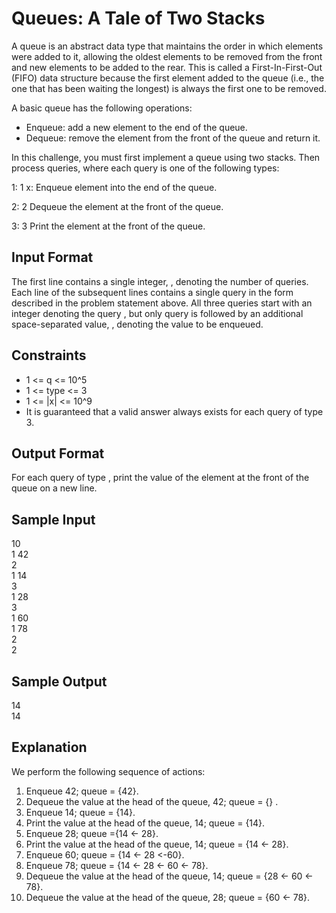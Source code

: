# Queues: A Tale of Two Stacks

A queue is an abstract data type that maintains the order in which elements were added to it, allowing the oldest elements to be removed from the front and new elements to be added to the rear. This is called a First-In-First-Out (FIFO) data structure because the first element added to the queue (i.e., the one that has been waiting the longest) is always the first one to be removed.

A basic queue has the following operations:

* Enqueue: add a new element to the end of the queue.  
* Dequeue: remove the element from the front of the queue and return it.  

In this challenge, you must first implement a queue using two stacks. Then process  queries, where each query is one of the following  types:

1: 1 x: Enqueue element  into the end of the queue.  

2: 2 Dequeue the element at the front of the queue.  

3: 3 Print the element at the front of the queue.  

## Input Format

The first line contains a single integer, , denoting the number of queries. 
Each line  of the  subsequent lines contains a single query in the form described in the problem statement above. All three queries start with an integer denoting the query , but only query  is followed by an additional space-separated value, , denoting the value to be enqueued.

## Constraints

* 1 <= q <= 10^5  
* 1 <= type <= 3  
* 1 <= |x| <= 10^9  
* It is guaranteed that a valid answer always exists for each query of type 3.  

## Output Format

For each query of type , print the value of the element at the front of the queue on a new line.

## Sample Input

10  
1 42  
2  
1 14  
3  
1 28  
3  
1 60  
1 78  
2  
2  

## Sample Output

14  
14  

## Explanation

We perform the following sequence of actions:

1. Enqueue 42; queue = {42}.
2. Dequeue the value at the head of the queue, 42; queue = {} .  
3. Enqueue 14; queue = {14}.  
4. Print the value at the head of the queue, 14; queue = {14}.  
5. Enqueue 28; queue ={14 <- 28}.  
6. Print the value at the head of the queue, 14; queue = {14 <- 28}.  
7. Enqueue 60; queue = {14 <- 28 <-60}.  
8. Enqueue 78; queue = {14 <- 28 <- 60 <- 78}.
9. Dequeue the value at the head of the queue, 14; queue = {28 <- 60 <- 78}.  
10. Dequeue the value at the head of the queue, 28; queue = {60 <- 78}.